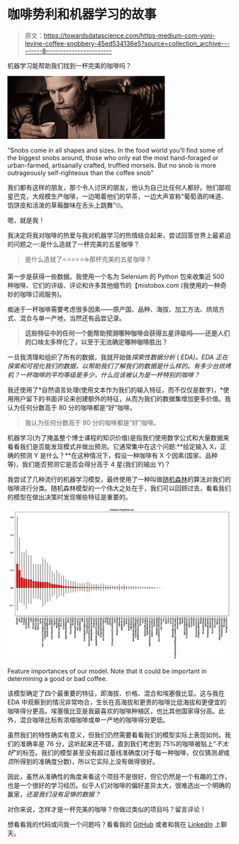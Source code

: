 # 咖啡势利和机器学习的故事

> 原文：<https://towardsdatascience.com/https-medium-com-yoni-levine-coffee-snobbery-45ed534136e5?source=collection_archive---------8----------------------->

机器学习能帮助我们找到一杯完美的咖啡吗？

![](img/c69b030cd01977624abbc2c05b8a39e4.png)

“Snobs come in all shapes and sizes. In the food world you’ll find some of the biggest snobs around, those who only eat the most hand-foraged or urban-farmed, artisanally crafted, truffled morsels. But no snob is more outrageously self-righteous than the coffee snob”

我们都有这样的朋友，那个令人讨厌的朋友，他认为自己比任何人都好。他们鄙视星巴克，大规模生产咖啡，一边喝着他们的早茶，一边大声宣称“葡萄酒的味道、馅饼皮和活泼的草莓酸味在舌头上跳舞”🙄。

嗯，就是我！

我决定将我对咖啡的热爱与我对机器学习的热情结合起来，尝试回答世界上最紧迫的问题之一:是什么造就了一杯完美的五星咖啡？

> 是什么造就了⭐️⭐️⭐️⭐️⭐️☕️那杯完美的五星咖啡？

第一步是获得一些数据。我使用一个名为 Selenium 的 Python 包来收集近 500 种咖啡、它们的评级、评论和许多其他细节的【mistobox.com (我使用的一种奇妙的咖啡订阅服务)。

痴迷于一杯咖啡需要考虑很多因素——原产国、品种、海拔、加工方法、烘焙方式、混合与单一产地，当然还有品尝记录。

> **这些特征中的任何一个能帮助预测哪种咖啡会获得五星评级吗——还是人们的口味太多样化了，以至于无法确定哪种咖啡胜出？**

一旦我清理和组织了所有的数据，我就开始做*探索性数据分析* ( *EDA)。EDA 正在探索和可视化我们的数据，以帮助我们了解我们的数据是什么样的。有多少台烘烤机？一杯咖啡的平均等级是多少，什么应该被认为是一杯特别的咖啡？*

我还使用了*自然语言处理(使用文本作为我们的输入特征，而不仅仅是数字)，*使用用户留下的书面评论来创建额外的特征，从而为我们的数据集增加更多价值。我认为任何分数高于 80 分的咖啡都是“好”咖啡。

> 我认为任何分数高于 80 分的咖啡都是“好”咖啡。

机器学习(为了掩盖整个博士课程的知识价值)是指我们使用数学公式和大量数据来看看我们是否能发现模式并做出预测。它通常集中在这个问题:**给定输入 X，正确的预测 Y 是什么？**在这种情况下，假设一种咖啡有 X 个因素(国家、品种等)，我们能否预测它是否会得分高于 4 星(我们的输出 Y)？

我尝试了几种流行的机器学习模型，最终使用了一种叫做[随机森林](https://www.quora.com/How-do-you-explain-decision-tree-and-random-forests-in-layman%E2%80%99s-terms)的算法对我们的咖啡进行分类。随机森林模型的一个伟大之处在于，我们可以回顾过去，看看我们的模型在做出决策时发现哪些特征是重要的。

![](img/a8c300e7851cb960819370840becdcb0.png)

Feature importances of our model. Note that it could be important in determining a good or bad coffee.

该模型确定了四个最重要的特征，即海拔、价格、混合和埃塞俄比亚。这与我在 EDA 中观察到的情况非常吻合，生长在高海拔和更贵的咖啡比低海拔和更便宜的咖啡得分更高。埃塞俄比亚是我最喜欢的咖啡种植区，也比其他国家得分高。此外，混合咖啡比标有浓缩咖啡或单一产地的咖啡得分更低。

虽然我们的特性确实有意义，但我们仍然需要看看我们的模型实际上表现如何。我们的准确率是 76 分，这听起来还不错，直到我们考虑到 75%的咖啡被贴上“*不太好*”的标签。我们的模型甚至没有超过基线准确度(对于每一种咖啡，仅仅猜测*是*或*否*所得到的准确度分数)，所以它实际上没有做得很好。

因此，虽然从准确性的角度来看这个项目不是很好，但它仍然是一个有趣的工作，也是一个很好的学习经历。似乎人们对咖啡的偏好差异太大，很难选出一个明确的赢家，*还是我们没有足够的数据？*

对你来说，怎样才是一杯完美的咖啡？你做过类似的项目吗？留言评论！

想看看我的代码或问我一个问题吗？看看我的 [GitHub](https://github.com/yonilevine/profile) 或者和我在 [LinkedIn](https://www.linkedin.com/in/yoni-levine/) 上聊天。